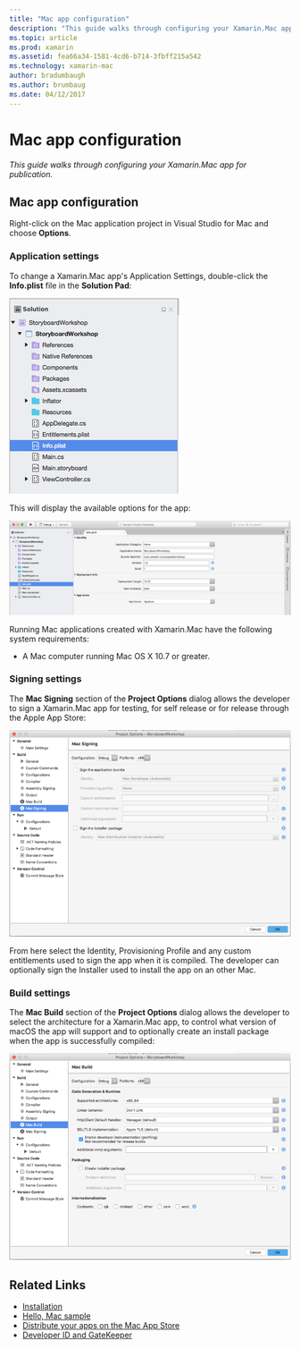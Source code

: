 ```yaml
---
title: "Mac app configuration"
description: "This guide walks through configuring your Xamarin.Mac app for publication."
ms.topic: article
ms.prod: xamarin
ms.assetid: fea66a34-1581-4cd6-b714-3fbff215a542
ms.technology: xamarin-mac
author: bradumbaugh
ms.author: brumbaug
ms.date: 04/12/2017
---
```


# Mac app configuration

_This guide walks through configuring your Xamarin.Mac app for publication._


## Mac app configuration

Right-click on the Mac application project in Visual Studio for Mac and choose **Options**.


### Application settings

To change a Xamarin.Mac app's Application Settings, double-click the **Info.plist** file in the **Solution Pad**:

![Selecting the Info.plist file](app-configuration-images/config04.png "Selecting the Info.plist file")

This will display the available options for the app:

 [![Editing the Info.plist file](app-configuration-images/config01.png "Editing the Info.plist file")](app-configuration-images/config01-large.png)

Running Mac applications created with Xamarin.Mac have the following system requirements:

- A Mac computer running Mac OS X 10.7 or greater.


### Signing settings

The **Mac Signing** section of the **Project Options** dialog allows the developer to sign a Xamarin.Mac app for testing, for self release or for release through the Apple App Store:

[![The Mac Signing editor](app-configuration-images/config02.png "The Mac Signing window")](app-configuration-images/config02-large.png)

From here select the Identity, Provisioning Profile and any custom entitlements used to sign the app when it is compiled. The developer can optionally sign the Installer used to install the app on an other Mac.


### Build settings

The **Mac Build** section of the **Project Options** dialog allows the developer to select the architecture for a Xamarin.Mac app, to control what version of macOS the app will support and to optionally create an install package when the app is successfully compiled:

 [![Editing the build settings](app-configuration-images/config03.png "Editing the build settings")](app-configuration-images/config03-large.png)


## Related Links

- [Installation](/visualstudio/mac/installation/)
- [Hello, Mac sample](~/mac/get-started/hello-mac.md)
- [Distribute your apps on the Mac App Store](https://developer.apple.com/devcenter/mac/checklist/)
- [Developer ID and GateKeeper](https://developer.apple.com/resources/developer-id/)
